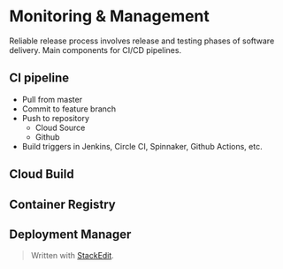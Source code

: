 # Monitoring & Management

Reliable release process involves release and testing phases of software delivery. Main components for CI/CD pipelines.

## CI pipeline
- Pull from master
- Commit to feature branch
- Push to repository
	- Cloud Source
	- Github
- Build triggers in Jenkins, Circle CI, Spinnaker, Github Actions, etc.

##  Cloud Build


## Container Registry


## Deployment Manager

> Written with [StackEdit](https://stackedit.io/).
<!--stackedit_data:
eyJoaXN0b3J5IjpbMjA5NDQyMTk5MCwtMTQ2Njk1MTQxNSwtMT
Y0MDQyNTE4Nl19
-->